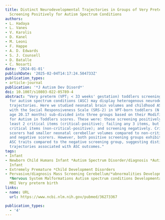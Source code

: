 ```yaml
---
title: Distinct Neurodevelopmental Trajectories in Groups of Very Preterm Children
  Screening Positively for Autism Spectrum Conditions
authors:
- L. Hadaya
- L. Vanes
- V. Karolis
- D. Kanel
- M. Leoni
- F. Happe
- A. D. Edwards
- S. J. Counsell
- D. Batalle
- C. Nosarti
date: '2024-01-01'
publishDate: '2025-02-04T14:17:24.504733Z'
publication_types:
- article-journal
publication: '*J Autism Dev Disord*'
doi: 10.1007/s10803-022-05789-4
abstract: "Very preterm (VPT; < 33 weeks' gestation) toddlers screening positively
  for autism spectrum conditions (ASC) may display heterogenous neurodevelopmental
  trajectories. Here we studied neonatal brain volumes and childhood ASC traits evaluated
  with the Social Responsiveness Scale (SRS-2) in VPT-born toddlers (N = 371; median
  age 20.17 months) sub-divided into three groups based on their Modified-Checklist
  for Autism in Toddlers scores. These were: those screening positively failing at
  least 2 critical items (critical-positive); failing any 3 items, but less than 2
  critical items (non-critical-positive); and screening negatively. Critical-positive
  scorers had smaller neonatal cerebellar volumes compared to non-critical-positive
  and negative scorers. However, both positive screening groups exhibited higher childhood
  ASC traits compared to the negative screening group, suggesting distinct aetiological
  trajectories associated with ASC outcomes."
tags:
- Infant
- Newborn Child Humans Infant *Autism Spectrum Disorder/diagnosis *Autistic Disorder/diagnosis
  Infant
- Extremely Premature *Child Development Disorders
- Pervasive/diagnosis Mass Screening Cerebellum/*abnormalities Developmental Disabilities
  *Nervous System Malformations Autism spectrum conditions Developmental delay Structural
  MRI Very preterm birth
links:
- name: URL
  url: https://www.ncbi.nlm.nih.gov/pubmed/36273367

publication_types:
  - '4'
---
```

